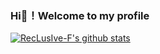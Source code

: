 ### Hi👋！Welcome to my profile

[![RecLusIve-F's github stats](https://github-readme-stats.vercel.app/api?username=RecLusIve-F)](https://github.com/anuraghazra/github-readme-stats&show_icons=true&&theme=vue)